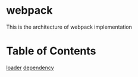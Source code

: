# webpack

This is the architecture of webpack implementation

# Table of Contents
[loader](./loader.md)
[dependency](./dependency.md)